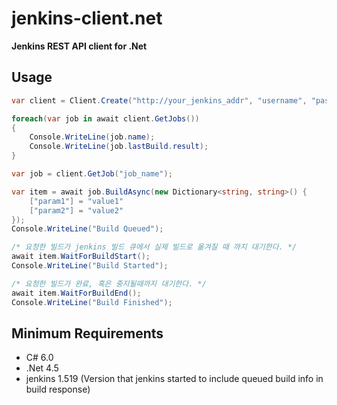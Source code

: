 jenkins-client.net
====

__Jenkins REST API client for .Net__

Usage
----
```c#
var client = Client.Create("http://your_jenkins_addr", "username", "password");

foreach(var job in await client.GetJobs())
{
    Console.WriteLine(job.name);
    Console.WriteLine(job.lastBuild.result);
}
```

```c#
var job = client.GetJob("job_name");

var item = await job.BuildAsync(new Dictionary<string, string>() {
    ["param1"] = "value1"
    ["param2"] = "value2"
});
Console.WriteLine("Build Queued");

/* 요청한 빌드가 jenkins 빌드 큐에서 실제 빌드로 옮겨질 때 까지 대기한다. */
await item.WaitForBuildStart();
Console.WriteLine("Build Started");

/* 요청한 빌드가 완료, 혹은 중지될때까지 대기한다. */
await item.WaitForBuildEnd();
Console.WriteLine("Build Finished");
```

Minimum Requirements
----
* C# 6.0
* .Net 4.5
* jenkins 1.519 (Version that jenkins started to include queued build info in build response)
